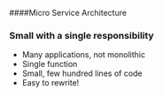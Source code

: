 ####Micro Service Architecture

### Small with a single responsibility

* Many applications, not monolithic
* Single function
* Small, few hundred lines of code
* Easy to rewrite!
